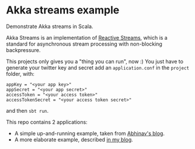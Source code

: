 Akka streams example
====================

Demonstrate Akka streams in Scala.

Akka Streams is an implementation of [Reactive Streams](http://www.reactive-streams.org/),
which is a standard for asynchronous stream processing with non-blocking backpressure.

This projects only gives you a "thing you can run", now :)
You just have to generate your twitter key and secret add an `application.conf` in the `project` folder, with:
```
appKey = "<your app key>"
appSecret = "<your app secret>"
accessToken = "<your access token>"
accessTokenSecret = "<your access token secret>"
```

and then `sbt run`.

This repo contains 2 applications:

- A simple up-and-running example, taken from [Abhinav's blog](http://blog.abhinav.ca/blog/2015/02/19/scaling-with-akka-streams/).
- A more elaborate example, described [in my blog](http://al333z.github.io/2015/02/28/TheDress/).
